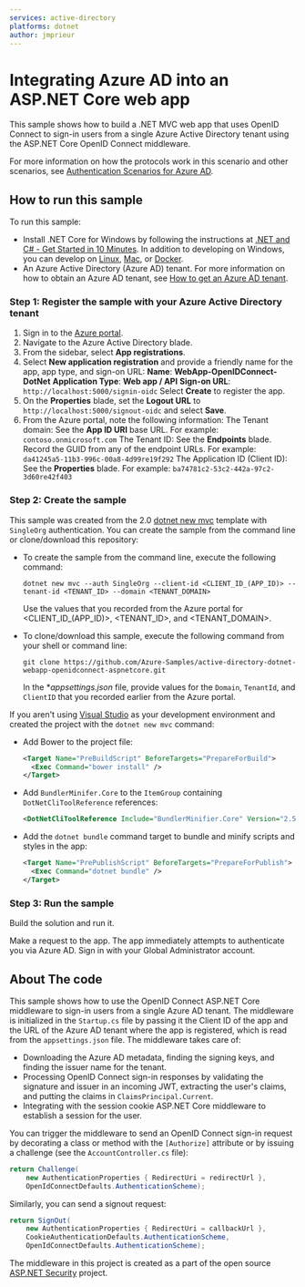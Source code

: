```yaml
---
services: active-directory
platforms: dotnet
author: jmprieur
---
```


# Integrating Azure AD into an ASP.NET Core web app

This sample shows how to build a .NET MVC web app that uses OpenID Connect to sign-in users from a single Azure Active Directory tenant using the ASP.NET Core OpenID Connect middleware.

For more information on how the protocols work in this scenario and other scenarios, see [Authentication Scenarios for Azure AD](http://go.microsoft.com/fwlink/?LinkId=394414).

## How to run this sample

To run this sample:
- Install .NET Core for Windows by following the instructions at [.NET and C# - Get Started in 10 Minutes](https://www.microsoft.com/net/core). In addition to developing on Windows, you can develop on [Linux](https://www.microsoft.com/net/core#linuxredhat), [Mac](https://www.microsoft.com/net/core#macos), or [Docker](https://www.microsoft.com/net/core#dockercmd).
- An Azure Active Directory (Azure AD) tenant. For more information on how to obtain an Azure AD tenant, see [How to get an Azure AD tenant](https://azure.microsoft.com/documentation/articles/active-directory-howto-tenant/).

### Step 1: Register the sample with your Azure Active Directory tenant

1. Sign in to the [Azure portal](https://portal.azure.com).
2. Navigate to the Azure Active Directory blade.
3. From the sidebar, select **App registrations**.
4. Select **New application registration** and provide a friendly name for the app, app type, and sign-on URL:
   **Name**: **WebApp-OpenIDConnect-DotNet**
   **Application Type**: **Web app / API**
   **Sign-on URL**: `http://localhost:5000/signin-oidc`
   Select **Create** to register the app.
5. On the **Properties** blade, set the **Logout URL** to `http://localhost:5000/signout-oidc` and select **Save**.
6. From the Azure portal, note the following information:
   The Tenant domain: See the **App ID URI** base URL. For example: `contoso.onmicrosoft.com`
   The Tenant ID: See the **Endpoints** blade. Record the GUID from any of the endpoint URLs. For example: `da41245a5-11b3-996c-00a8-4d99re19f292`
   The Application ID (Client ID): See the **Properties** blade. For example: `ba74781c2-53c2-442a-97c2-3d60re42f403`

### Step 2: Create the sample

This sample was created from the 2.0 [dotnet new mvc](https://docs.microsoft.com/dotnet/core/tools/dotnet-new?tabs=netcore2x) template with `SingleOrg` authentication. You can create the sample from the command line or clone/download this repository:

- To create the sample from the command line, execute the following command:

  ```console
  dotnet new mvc --auth SingleOrg --client-id <CLIENT_ID_(APP_ID)> --tenant-id <TENANT_ID> --domain <TENANT_DOMAIN>
  ```
  Use the values that you recorded from the Azure portal for \<CLIENT\_ID\_(APP\_ID)>, \<TENANT\_ID>, and \<TENANT\_DOMAIN>.

- To clone/download this sample, execute the following command from your shell or command line:

  ```console
  git clone https://github.com/Azure-Samples/active-directory-dotnet-webapp-openidconnect-aspnetcore.git
  ```

  In the **appsettings.json* file, provide values for the `Domain`, `TenantId`, and `ClientID` that you recorded earlier from the Azure portal.

If you aren't using [Visual Studio](https://www.visualstudio.com/vs/) as your development environment and created the project with the `dotnet new mvc` command:

- Add Bower to the project file:
  ```xml
  <Target Name="PreBuildScript" BeforeTargets="PrepareForBuild">
    <Exec Command="bower install" />
  </Target>
  ```
- Add `BundlerMinifer.Core` to the `ItemGroup` containing `DotNetCliToolReference` references:
  ```xml
  <DotNetCliToolReference Include="BundlerMinifier.Core" Version="2.5.357" />
  ```
- Add the `dotnet bundle` command target to bundle and minify scripts and styles in the app:
  ```xml
  <Target Name="PrePublishScript" BeforeTargets="PrepareForPublish">
    <Exec Command="dotnet bundle" />
  </Target>
  ```

### Step 3: Run the sample

Build the solution and run it.

Make a request to the app. The app immediately attempts to authenticate you via Azure AD. Sign in with your Global Administrator account.

## About The code

This sample shows how to use the OpenID Connect ASP.NET Core middleware to sign-in users from a single Azure AD tenant. The middleware is initialized in the `Startup.cs` file by passing it the Client ID of the app and the URL of the Azure AD tenant where the app is registered, which is read from the `appsettings.json` file. The middleware takes care of:
- Downloading the Azure AD metadata, finding the signing keys, and finding the issuer name for the tenant.
- Processing OpenID Connect sign-in responses by validating the signature and issuer in an incoming JWT, extracting the user's claims, and putting the claims in `ClaimsPrincipal.Current`.
- Integrating with the session cookie ASP.NET Core middleware to establish a session for the user. 

You can trigger the middleware to send an OpenID Connect sign-in request by decorating a class or method with the `[Authorize]` attribute or by issuing a challenge (see the `AccountController.cs` file):

```csharp
return Challenge(
    new AuthenticationProperties { RedirectUri = redirectUrl }, 
    OpenIdConnectDefaults.AuthenticationScheme);
```

Similarly, you can send a signout request:

```csharp
return SignOut(
    new AuthenticationProperties { RedirectUri = callbackUrl }, 
    CookieAuthenticationDefaults.AuthenticationScheme, 
    OpenIdConnectDefaults.AuthenticationScheme);
```

The middleware in this project is created as a part of the open source [ASP.NET Security](https://github.com/aspnet/Security) project.
